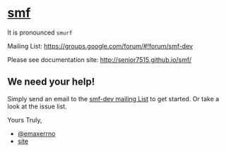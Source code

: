 # [smf](http://senior7515.github.io/smf/)

It is pronounced `smurf`

Mailing List: https://groups.google.com/forum/#!forum/smf-dev

Please see documentation site: http://senior7515.github.io/smf/

## We need your help!

Simply send an email to the
[smf-dev mailing List](https://groups.google.com/forum/#!forum/smf-dev)
to get started. Or take a look at the issue list.


Yours Truly,
* [@emaxerrno](https://twitter.com/emaxerrno)
* [site](http://alexgallego.org)
